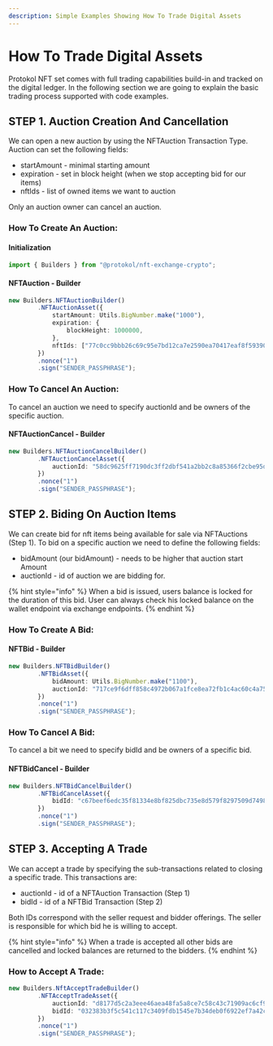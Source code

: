 ```yaml
---
description: Simple Examples Showing How To Trade Digital Assets
---
```


# How To Trade Digital Assets

Protokol NFT set comes with full trading capabilities build-in and tracked on the digital ledger. In the following section we are going to explain the basic trading process supported with code examples. 

## STEP 1. Auction Creation And Cancellation

We can open a new auction by using the NFTAuction Transaction Type. Auction can set the following fields:

* startAmount - minimal starting amount
* expiration - set in block height \(when we stop accepting bid for our items\)
* nftIds - list of owned items we want to auction

Only an auction owner can cancel an auction.

### How To Create An Auction:

#### Initialization

```typescript
import { Builders } from "@protokol/nft-exchange-crypto";
```

#### NFTAuction - Builder

```typescript
new Builders.NFTAuctionBuilder()
        .NFTAuctionAsset({
            startAmount: Utils.BigNumber.make("1000"),
            expiration: {
                blockHeight: 1000000,
            },
            nftIds: ["77c0cc9bbb26c69c95e7bd12ca7e2590ea70417eaf8f593905fd30b440ec8458"],
        })
        .nonce("1")
        .sign("SENDER_PASSPHRASE");
```

### How To Cancel An Auction:

To cancel an auction we need to specify auctionId and be owners of the specific auction.

#### NFTAuctionCancel - Builder

```typescript
new Builders.NFTAuctionCancelBuilder()
        .NFTAuctionCancelAsset({
            auctionId: "58dc9625ff7190dc3ff2dbf541a2bb2c8a85366f2cbe95d21ec9b8970f41d086",
        })
        .nonce("1")
        .sign("SENDER_PASSPHRASE");

```

## STEP 2. Biding On Auction Items

We can create bid for nft items being available for sale via NFTAuctions \(Step 1\). To bid on a specific auction we need to define the following fields:

* bidAmount \(our bidAmount\) - needs to be higher that auction start Amount
* auctionId - id of auction we are bidding for.

{% hint style="info" %}
When a bid is issued, users balance is locked for the duration of this bid. User can always check his locked balance on the wallet endpoint via exchange endpoints. 
{% endhint %}

### How To Create A Bid:

#### NFTBid - Builder

```typescript
new Builders.NFTBidBuilder()
        .NFTBidAsset({
            bidAmount: Utils.BigNumber.make("1100"),
            auctionId: "717ce9f6dff858c4972b067a1fce8ea72fb1c4ac60c4a75cc8e9993dbbe7541a",
        })
        .nonce("1")
        .sign("SENDER_PASSPHRASE");
```

### How To Cancel A Bid:

To cancel a bit we need to specify bidId and be owners of a specific bid.

#### NFTBidCancel - Builder

```typescript
new Builders.NFTBidCancelBuilder()
        .NFTBidCancelAsset({
            bidId: "c67beef6edc35f81334e8bf825dbc735e8d579f8297509d74980756b9b9ff8fe",
        })
        .nonce("1")
        .sign("SENDER_PASSPHRASE");
```

## STEP 3. Accepting A Trade

We can accept a trade by specifying the sub-transactions related to closing a specific trade. This transactions are:

* auctionId - id of a NFTAuction Transaction \(Step 1\)
* bidId - id of a NFTBid Transaction \(Step 2\)

Both IDs correspond with the seller request and bidder offerings. The seller is responsible for which bid he is willing to accept. 

{% hint style="info" %}
When a trade is accepted all other bids are cancelled and locked balances are returned to the bidders.
{% endhint %}

### How to Accept A Trade:

```typescript
new Builders.NftAcceptTradeBuilder()
        .NFTAcceptTradeAsset({
            auctionId: "d8177d5c2a3eee46aea48fa5a8ce7c58c43c71909ac6cf9568e11065dc1f544a",
            bidId: "032383b3f5c541c117c3409fdb1545e7b34deb0f6922ef7a42c40867d24402d8",
        })
        .nonce("1")
        .sign("SENDER_PASSPHRASE");
```

